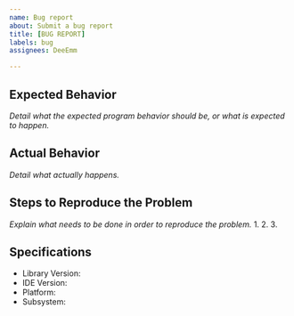 ```yaml
---
name: Bug report
about: Submit a bug report
title: [BUG REPORT]
labels: bug
assignees: DeeEmm

---
```


## Expected Behavior

_Detail what the expected program behavior should be, or what is expected to happen._

## Actual Behavior

_Detail what actually happens._

## Steps to Reproduce the Problem

_Explain what needs to be done in order to reproduce the problem._
  1.
  2.
  3.

## Specifications

  - Library Version:
  - IDE Version:
  - Platform:
  - Subsystem:
